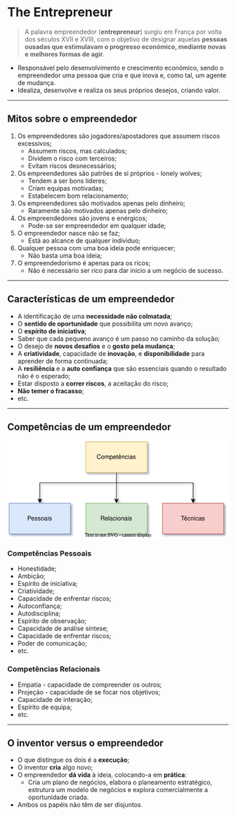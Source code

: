 # The Entrepreneur

> A palavra empreendedor (**entrepreneur**) surgiu em França por volta dos séculos XVII e XVIII, com o objetivo de designar aquelas **pessoas ousadas que estimulavam o progresso económico, mediante novas e melhores formas de agir**.

* Responsável pelo desenvolvimento e crescimento económico, sendo o empreendedor uma pessoa que cria e que inova e, como tal, um agente de mudança.
* Idealiza, desenvolve e realiza os seus próprios desejos, criando valor.

---

## Mitos sobre o empreendedor

1. Os empreendedores são jogadores/apostadores que assumem riscos excessivos;
   * Assumem riscos, mas calculados;
   * Dividem o risco com terceiros;
   * Evitam riscos desnecessários;
2. Os empreendedores são patrões de si próprios - lonely wolves;
   * Tendem a ser bons líderes;
   * Criam equipas motivadas;
   * Estabelecem bom relacionamento;
3. Os empreendedores são motivados apenas pelo dinheiro;
   * Raramente são motivados apenas pelo dinheiro;
4. Os empreendedores são jovens e enérgicos;
   * Pode-se ser empreendedor em qualquer idade;
5. O empreendedor nasce não se faz;
   * Está ao alcance de qualquer individuo;
6. Qualquer pessoa com uma boa ideia pode enriquecer;
   * Não basta uma boa ideia;
7. O empreendedorismo é apenas para os ricos;
   * Não é necessário ser rico para dar inicio a um negócio de sucesso.

---

## Características de um empreendedor

* A identificação de uma **necessidade não colmatada**;
* O **sentido de oportunidade** que possibilita um novo avanço;
* O **espírito de iniciativa**;
* Saber que cada pequeno avanço é um passo no caminho da solução;
* O desejo de **novos desafios** e o **gosto pela mudança**;
* A **criatividade**, capacidade de **inovação**, e **disponibilidade** para aprender de forma continuada;
* A **resiliência** e a **auto confiança** que são essenciais quando o resultado não é o esperado;
* Estar disposto a **correr riscos**, a aceitação do risco;
* **Não temer o fracasso**;
* etc.

---

## Competências de um empreendedor

<p align="center">
    <img src="./docs/competencias.svg" alt="Competências" align="center"/>
</p>

### Competências Pessoais

* Honestidade;
* Ambição;
* Espírito de iniciativa;
* Criatividade;
* Capacidade de enfrentar riscos;
* Autoconfiança;
* Autodisciplina;
* Espírito de observação;
* Capacidade de análise síntese;
* Capacidade de enfrentar riscos;
* Poder de comunicação;
* etc.

### Competências Relacionais

* Empatia - capacidade de compreender os outros;
* Projeção - capacidade de se focar nos objetivos;
* Capacidade de interação;
* Espírito de equipa;
* etc.

---

## O inventor versus o empreendedor

* O que distingue os dois é a **execução**;
* O inventor **cria** algo novo;
* O empreendedor **dá vida** à ideia, colocando-a em **prática**:
  * Cria um plano de negócios, elabora o planeamento estratégico, estrutura um modelo de negócios e explora comercialmente a oportunidade criada.
* Ambos os papéis não têm de ser disjuntos.
